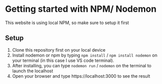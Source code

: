 # Getting started with NPM/ Nodemon
This website is using local NPM, so make sure to setup it first

## Setup
1. Clone this repository first on your local device
2. Install nodemon or npm by typing `npm install` / `npm install nodemon` on your terminal (in this case I use VS code terminal).
3. After installing, you can type `nodemon run` / `nodemon` on the terminal to launch the localhost
4. Open your browser and type https://localhost:3000 to see the result
